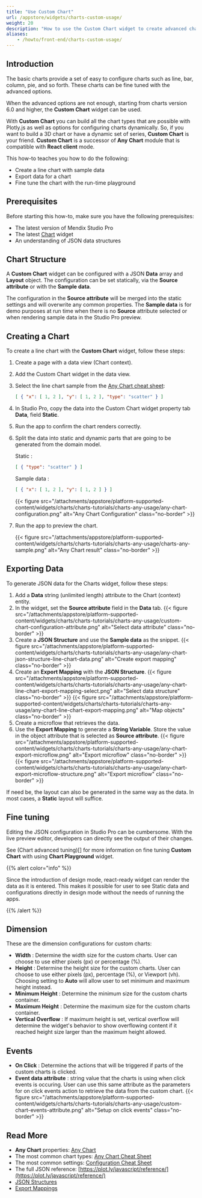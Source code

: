 ```yaml
---
title: "Use Custom Chart"
url: /appstore/widgets/charts-custom-usage/
weight: 20
description: "How to use the Custom Chart widget to create advanced charts"
aliases:
    - /howto/front-end/charts-custom-usage/
---
```


## Introduction

The basic charts provide a set of easy to configure charts such as line, bar, column, pie, and so forth. These charts can be fine tuned with the advanced options.

When the advanced options are not enough, starting from charts version 6.0 and higher, the **Custom Chart** widget can be used.

With **Custom Chart** you can build all the chart types that are possible with Plotly.js as well as options for configuring charts dynamically. So, if you want to build a 3D chart or have a dynamic set of series, **Custom Chart** is your friend.
**Custom Chart** is a successor of **Any Chart** module that is compatible with **React client** mode.

This how-to teaches you how to do the following:

* Create a line chart with sample data
* Export data for a chart
* Fine tune the chart with the run-time playground

## Prerequisites

Before starting this how-to, make sure you have the following prerequisites:

* The latest version of Mendix Studio Pro
* The latest [Chart](/appstore/widgets/charts) widget
* An understanding of JSON data structures

## Chart Structure

A **Custom Chart** widget can be configured with a JSON **Data** array and **Layout** object. The configuration can be set statically, via the **Source attribute** or with the **Sample data**.

The configuration in the **Source attribute** will be merged into the static settings and will overwrite any common properties. The **Sample data** is for demo purposes at run time when there is no **Source** attribute selected or when rendering sample data in the Studio Pro preview.

## Creating a Chart

To create a line chart with the **Custom Chart** widget, follow these steps:

1. Create a page with a data view (Chart context).
2. Add the Custom Chart widget in the data view.
3. Select the line chart sample from the [Any Chart cheat sheet](/refguide/charts-any-cheat-sheet/#line-chart):

    ```json
    [ { "x": [ 1, 2 ], "y": [ 1, 2 ], "type": "scatter" } ]
    ```

4. In Studio Pro, copy the data into the Custom Chart widget property tab **Data**, field **Static**.
5. Run the app to confirm the chart renders correctly.
6. Split the data into static and dynamic parts that are going to be generated from the domain model.

    Static :  

    ```json
    [ { "type": "scatter" } ]
    ```

    Sample data :  

    ```json
    [ { "x": [ 1, 2 ], "y": [ 1, 2 ] } ]
    ```

    {{< figure src="/attachments/appstore/platform-supported-content/widgets/charts/charts-tutorials/charts-any-usage/any-chart-configuration.png" alt="Any Chart Configuration" class="no-border" >}}

7. Run the app to preview the chart.

    {{< figure src="/attachments/appstore/platform-supported-content/widgets/charts/charts-tutorials/charts-any-usage/charts-any-sample.png" alt="Any Chart result" class="no-border" >}}

## Exporting Data

To generate JSON data for the Charts widget, follow these steps:

1. Add a **Data** string (unlimited length) attribute to the Chart (context) entity.
2. In the widget, set the **Source attribute** field in the **Data** tab.
    {{< figure src="/attachments/appstore/platform-supported-content/widgets/charts/charts-tutorials/charts-any-usage/custom-chart-configuration-attribute.png" alt="Select data attribute" class="no-border" >}}
3. Create a **JSON Structure** and use the **Sample data** as the snippet.
    {{< figure src="/attachments/appstore/platform-supported-content/widgets/charts/charts-tutorials/charts-any-usage/any-chart-json-structure-line-chart-data.png" alt="Create export mapping" class="no-border" >}}
4. Create an **Export Mapping** with the **JSON Structure**.
    {{< figure src="/attachments/appstore/platform-supported-content/widgets/charts/charts-tutorials/charts-any-usage/any-chart-line-chart-export-mapping-select.png" alt="Select data structure" class="no-border" >}}
    {{< figure src="/attachments/appstore/platform-supported-content/widgets/charts/charts-tutorials/charts-any-usage/any-chart-line-chart-export-mapping.png" alt="Map objects" class="no-border" >}}
5. Create a microflow that retrieves the data.
6. Use the **Export Mapping** to generate a **String Variable**. Store the value in the object attribute that is selected as **Source attribute**.
    {{< figure src="/attachments/appstore/platform-supported-content/widgets/charts/charts-tutorials/charts-any-usage/any-chart-export-microflow.png" alt="Export microflow" class="no-border" >}}
    {{< figure src="/attachments/appstore/platform-supported-content/widgets/charts/charts-tutorials/charts-any-usage/any-chart-export-microflow-structure.png" alt="Export microflow" class="no-border" >}}

If need be, the layout can also be generated in the same way as the data. In most cases, a **Static** layout will suffice.

## Fine tuning

Editing the JSON configuration in Studio Pro can be cumbersome. With the live preview editor, developers can directly see the output of their changes. 

See (Chart advanced tuning)[] for more information on fine tuning **Custom Chart** with using **Chart Playground** widget.

{{% alert color="info" %}}

Since the introduction of design mode, react-ready widget can render the data as it is entered. This makes it possible for user to see Static data and configurations directly in design mode without the needs of running the apps.

{{% /alert %}}

## Dimension

These are the dimension configurations for custom charts:

- **Width** : Determine the width size for the custom charts. User can choose to use either pixels (px) or percentage (%).
- **Height** : Determine the height size for the custom charts. User can choose to use either pixels (px), percentage (%), or Viewport (vh). Choosing setting to **Auto** will allow user to set minimum and maximum height instead.
- **Minimum Height** : Determine the minimum size for the custom charts container.
- **Maximum Height** : Determine the maximum size for the custom charts container.
- **Vertical Overflow** : If maximum height is set, vertical overflow will determine the widget's behavior to show overflowing content if it reached height size larger than the maximum height allowed.


## Events

- **On Click** : Determine the actions that will be triggered if parts of the custom charts is clicked.
- **Event data attribute** : string value that the charts is using when click events is occuring. User can use this same attribute as the parameters for on click events action to retrieve the data from the custom chart.
 {{< figure src="/attachments/appstore/platform-supported-content/widgets/charts/charts-tutorials/charts-any-usage/custom-chart-events-attribute.png" alt="Setup on click events" class="no-border" >}}

## Read More

* **Any Chart** properties: [Any Chart](/refguide/charts-any-configuration/)
* The most common chart types:  [Any Chart Cheat Sheet](/refguide/charts-any-cheat-sheet/)
* The most common settings: [Configuration Cheat Sheet](/refguide/charts-advanced-cheat-sheet/)
* The full JSON reference: [https://plot.ly/javascript/reference/](https://plot.ly/javascript/reference/)
* [JSON Structures](/refguide/json-structures/)
* [Export Mappings](/refguide/export-mappings/)  
